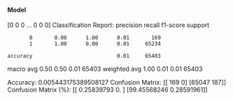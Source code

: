 #### Model
[0 0 0 ... 0 0 0]
Classification Report:
              precision    recall  f1-score   support

           0       0.00      1.00      0.01       169
           1       1.00      0.00      0.01     65234

    accuracy                           0.01     65403
   macro avg       0.50      0.50      0.01     65403
weighted avg       1.00      0.01      0.01     65403

Accuracy: 0.005443175389508127
Confusion Matrix:
[[  169     0]
 [65047   187]]
Confusion Matrix (%):
[[ 0.25839793  0.        ]
 [99.45568246  0.28591961]]
